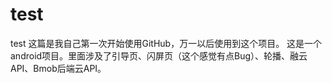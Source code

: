 # test
test
这篇是我自己第一次开始使用GitHub，万一以后使用到这个项目。
这是一个android项目。里面涉及了引导页、闪屏页（这个感觉有点Bug）、轮播、融云API、Bmob后端云API。
